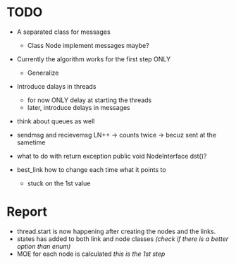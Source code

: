 # TODO
- A separated class for messages
    - Class Node implement messages maybe?
- Currently the algorithm works for the first step ONLY
    - Generalize
- Introduce dalays in threads
    - for now ONLY delay at starting the threads
    - later, introduce delays in messages
- think about queues as well

- sendmsg and recievemsg LN++ -> counts twice -> becuz sent at the sametime
- what to do with return exception public void NodeInterface dst()?
- best_link how to change each time what it points to
    - stuck on the 1st value

# Report
- thread.start is now happening after creating the nodes and the links.
- states has added to both link and node classes *(check if there is a better option than enum)*
- MOE for each node is calculated *this is the 1st step*            